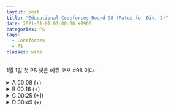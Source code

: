```yaml
---
layout: post
title: "Educational Codeforces Round 98 (Rated for Div. 2)"
date: 2021-01-01 01:00:00 +0900
categories: PS
tags:
  - Codeforces
  - PS
classes: wide
---
```


<script type="text/javascript" 
src="https://cdn.mathjax.org/mathjax/latest/MathJax.js?config=TeX-AMS_HTML">
</script>

1월 1일 첫 PS 셋은 에듀 코포 #98 이다.

<details>
<summary>A 00:08 (+)</summary>

<div markdown="1">

## A. Robot Program

두 경우로 나누어 생각하면 된다.

- $$x = y$$ 인 경우  
  $$x, y$$ 를 번갈아가면서 증가시킴 => $$x + y$$ 번
- $$x ≠ y$$ 인 경우  
  $$x, y$$ 를 번갈아가면서 증가시킴, 이후 하나 변화, 가만히 있기 반복 => $$2 \times max( x, y ) - 1$$ 번

```cpp
#include <iostream>

int main(void)
{
    std::cin.tie(0);
    std::ios_base::sync_with_stdio(false);

    int T;
    std::cin >> T;

    while (T--)
    {
        int x, y;
        std::cin >> x >> y;

        if( x == y ){
            std::cout << x + y << "\n";
        } else {
            std::cout << 2*std::max(x,y) - 1 << "\n";
        }
    }

    return 0;
}
```

</div>
</details>

<details>
<summary>B 00:16 (+)</summary>

<div markdown="1">

## B. Toy Blocks

먼저 어떤 박스를 잡던 각 박스에 같은 숫자의 블럭을 넣어야 하기 때문에 최소 $$ max(a_1, a_2, \ldots, a_n) \times (N-1) $$ 개의 블럭이 존재해야 가능한 것을 알수 있다.

그래서 우리는 $$ max(a_1, a_2, \ldots, a_n) \times (N-1) $$ - (현재 전체 블럭 개수) 가 답이 될 거라 생각 할 수 있다. 하지만 이것엔 반례가 존재한다.

예제의 첫번째 케이스 같은 경우인데 세 개의 박스에 들어있는 블럭의 개수가 각각 3 2 2 인 경우에 우리는 -1이라는 값을 얻게 된다.

-1이 무슨 의미를 지니는 지를 생각하면, N-1개의 박스의 높이를 $$ max(a_1, a_2, \ldots, a_n) $$으로 만드는데 필요한 추가 블럭의 개수가 -1이라는 것이다. 즉, 그렇게 만들고도 하나의 블럭이 더 남는다는 뜻이다.

이런 경우엔 그 값이 양수가 될때까지 박스를 한 층 더 쌓아주면 된다. (mod $$ N-1 $$)

```cpp
#include <iostream>
#include <vector>
#include <algorithm>

typedef long long ll;

int main(void)
{
    std::cin.tie(0);
    std::ios_base::sync_with_stdio(false);

    int T;
    std::cin >> T;
    while (T--)
    {
        int N;
        std::cin >> N;

        std::vector<ll> v;
        ll x;
        ll sum = 0;
        for (int i = 0; i < N; i++)
        {
            std::cin >> x;
            sum += x;
            v.push_back(x);
        }

        std::sort(v.begin(), v.end());
        std::cout << std::max((((v[v.size() - 1] * (N - 1) - sum) % (N - 1)) + N - 1) % (N - 1), v[v.size() - 1] * (N - 1) - sum) << "\n";
    }

    return 0;
}
```

</div>
</details>

<details>
<summary>C 00:25 (+1)</summary>

<div markdown="1">

## C. Two Brackets

In one move you can choose a non-empty subsequence of the string s (**not necessarily consecutive**)

문제를 제대로 안읽어서 처음에 코드를 잘못 짰었다. 그냥 () 과 [] 쌍의 개수를 세면 된다.

```cpp
#include <iostream>

int main(void)
{
    std::cin.tie(0);
    std::ios_base::sync_with_stdio(false);

    int T;
    std::cin >> T;

    while (T--)
    {
        std::string s;
        std::cin >> s;

        int a = 0;
        int b = 0;
        int res = 0;

        for (int i = 0; i < s.size(); i++)
        {
            if (s[i] == '(')
            {
                a++;
            }
            else if (s[i] == '[')
            {
                b++;
            }
            else if (s[i] == ')')
            {
                if (a > 0)
                {
                    a--;
                    res++;
                }
            }
            else
            {
                if (b > 0)
                {
                    b--;
                    res++;
                }
            }
        }
        std::cout << res << "\n";
    }

    return 0;
}
```

</div>
</details>

<details>
<summary>D 00:49 (+)</summary>

<div markdown="1">

## D. Radio Towers

먼저 나이브한 dp풀이를 생각해보자.  

$$ dp[i][j] $$를 $$ i $$번째 도시에 $$ j $$ 세기의 radio tower를 건설했을 때 조건을 모드 만족할 경우의 수 ($$ 0 $$ ~ $$ i $$ 까지의 도시만 있는 경우) 라고 하자.  

그렇다면, $$ dp[i][j] = \sum_{k=0}^{i-j} dp[i-j-k][k+1] $$  이다.  

초기 값 몇개와 함께 계산해보면 $$ dp[i][1] = F_i $$ 이라는 것을 매우 쉽게 알 수 있다. ( $$F_i$$ 는 피보나치 수열의 $$i$$ 번째 항 )  

또, 조건을 만족하는 경우의수가 $$ dp[N][1] $$ 인 것도 쉽게 알 수 있다.  

이제 정답을 출력하는 것은 $$ \dfrac{dp[N][1]}{2^N} $$ mod $$ 998244353 $$ 을 출력하면 된다. (모듈러 역원)

```cpp
#include <iostream>
#include <vector>

typedef long long ll;

ll dp[202020];
ll mod = 998244353;

ll powmod(ll a, ll n){
    if(n == 0) return 1;
    if(n == 1) return a;
    ll b = powmod(a, n/2);
    b = (b*b)%mod;
    if(n%2){
        b = (a*b)%mod;
    }
    return b;
}

int main(void)
{
    std::cin.tie(0);
    std::ios_base::sync_with_stdio(false);

    int N;
    std::cin >> N;

    std::vector<int> v;
    v.push_back(0);
    v.push_back(1);
    for (int i = 0; i < 202020; i++)
    {
        v.push_back((v[i] + v[i + 1])%mod);
    }

    std::cout << (v[N] * powmod(powmod(2,N), mod-2))%mod << "\n";

    return 0;
}
```

</div>
</details>
